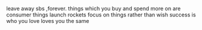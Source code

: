 leave away sbs ,forever.
things which you buy and spend more on are consumer things
 launch rockets 
focus on things rather than wish
 success is who you love loves you the same
